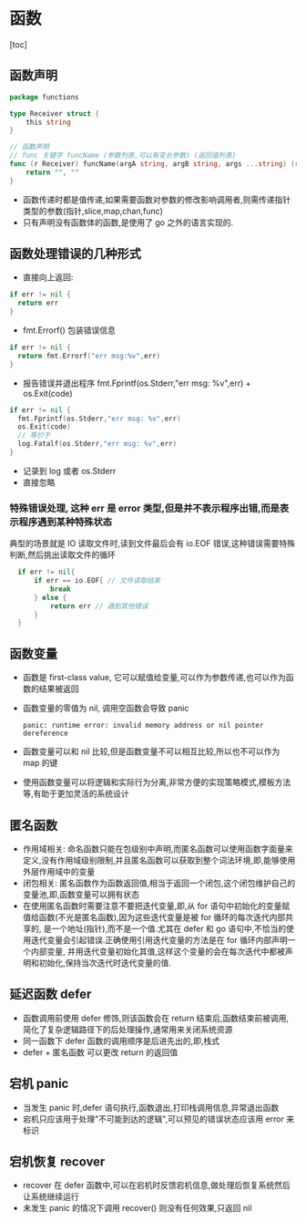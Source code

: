 # 函数

[toc]

## 函数声明
```go
package functions

type Receiver struct {
	this string
}

// 函数声明
// func 关键字 funcName (参数列表,可以有变长参数) (返回值列表)
func (r Receiver) funcName(argA string, argB string, args ...string) (resultA string, resultB string) {
	return "", ""
}
```

- 函数传递时都是值传递,如果需要函数对参数的修改影响调用者,则需传递指针类型的参数(指针,slice,map,chan,func)
- 只有声明没有函数体的函数,是使用了 go 之外的语言实现的.

## 函数处理错误的几种形式
  - 直接向上返回:
  ```go
  if err != nil {
    return err
  }  
  ```
  - fmt.Errorf() 包装错误信息
  ```go
  if err != nil {
    return fmt.Errorf("err msg:%v",err)
  }
  ```
  - 报告错误并退出程序 fmt.Fprintf(os.Stderr,"err msg: %v",err) + os.Exit(code)
  ```go
  if err != nil {
    fmt.Fprintf(os.Stderr,"err msg: %v",err)
    os.Exit(code)
    // 等价于
    log.Fatalf(os.Stderr,"err msg: %v",err) 
  }
  ```
  - 记录到 log 或者 os.Stderr
  - 直接忽略
### 特殊错误处理, 这种 err 是 error 类型,但是并不表示程序出错,而是表示程序遇到某种特殊状态
  典型的场景就是 IO 读取文件时,读到文件最后会有 io.EOF 错误,这种错误需要特殊判断,然后挑出读取文件的循环
  ```go
    if err != nil{
        if err == io.EOF{ // 文件读取结束
            break
        } else {
            return err // 遇到其他错误
        }  
    }
  ```

## 函数变量
- 函数是 first-class value, 它可以赋值给变量,可以作为参数传递,也可以作为函数的结果被返回
- 函数变量的零值为 nil, 调用空函数会导致 panic

  `panic: runtime error: invalid memory address or nil pointer dereference`
- 函数变量可以和 nil 比较,但是函数变量不可以相互比较,所以也不可以作为 map 的键
- 使用函数变量可以将逻辑和实际行为分离,非常方便的实现策略模式,模板方法等,有助于更加灵活的系统设计

## 匿名函数
- 作用域相关: 命名函数只能在包级别中声明,而匿名函数可以使用函数字面量来定义,没有作用域级别限制,并且匿名函数可以获取到整个词法环境,即,能够使用外层作用域中的变量
- 闭包相关: 匿名函数作为函数返回值,相当于返回一个闭包,这个闭包维护自己的变量池,即,函数变量可以拥有状态
- 在使用匿名函数时需要注意不要把迭代变量,即,从 for 语句中初始化的变量赋值给函数(不光是匿名函数),因为这些迭代变量是被 for 循环的每次迭代内部共享的,
是一个地址(指针),而不是一个值.尤其在 defer 和 go 语句中,不恰当的使用迭代变量会引起错误.正确使用引用迭代变量的方法是在 for 循环内部声明一个内部变量,
并用迭代变量初始化其值,这样这个变量的会在每次迭代中都被声明和初始化,保持当次迭代时迭代变量的值.

## 延迟函数 defer
- 函数调用前使用 defer 修饰,则该函数会在 return 结束后,函数结束前被调用,简化了复杂逻辑路径下的后处理操作,通常用来关闭系统资源
- 同一函数下 defer 函数的调用顺序是后进先出的,即,栈式
- defer + 匿名函数 可以更改 return 的返回值

## 宕机 panic
- 当发生 panic 时,defer 语句执行,函数退出,打印栈调用信息,异常退出函数
- 宕机只应该用于处理"不可能到达的逻辑",可以预见的错误状态应该用 error 来标识

## 宕机恢复 recover
- recover 在 defer 函数中,可以在宕机时反馈宕机信息,做处理后恢复系统然后让系统继续运行
- 未发生 panic 的情况下调用 recover() 则没有任何效果,只返回 nil
